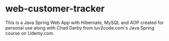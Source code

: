 # web-customer-tracker

This is a Java Spring Web App with Hibernate, MySQL and AOP created for personal use along with Chad Darby from luv2code.com's Java Spring course on Udemy.com.
